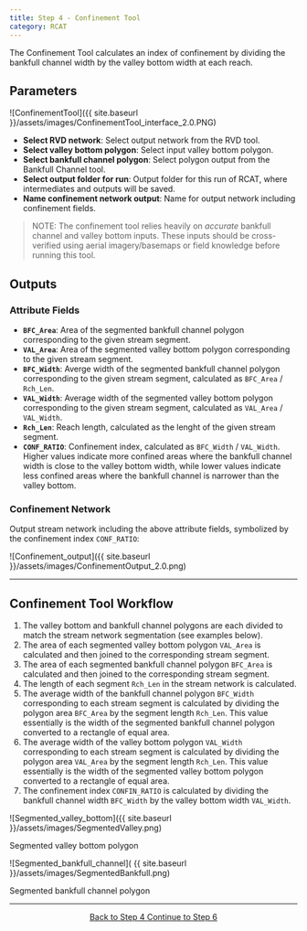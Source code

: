 ```yaml
---
title: Step 4 - Confinement Tool
category: RCAT
---
```


The Confinement Tool calculates an index of confinement by dividing the bankfull channel width by the valley bottom width at each reach.

## Parameters

![ConfinementTool]({{ site.baseurl }}/assets/images/ConfinementTool_interface_2.0.PNG)

- **Select RVD network**: Select output network from the RVD tool.
- **Select valley bottom polygon**: Select input valley bottom polygon.
- **Select bankfull channel polygon**: Select polygon output from the Bankfull Channel tool. 
- **Select output folder for run**: Output folder for this run of RCAT, where intermediates and outputs will be saved.
- **Name confinement network output**: Name for output network including confinement fields.

> NOTE: The confinement tool relies heavily on *accurate* bankfull channel and valley bottom inputs. These inputs should be cross-verified using aerial imagery/basemaps or field knowledge before running this tool.

## Outputs

### Attribute Fields

- **`BFC_Area`**: Area of the segmented bankfull channel polygon corresponding to the given stream segment. 
- **`VAL_Area`**: Area of the segmented valley bottom polygon corresponding to the given stream segment.
- **`BFC_Width`**: Averge width of the segmented bankfull channel polygon corresponding to the given stream segment, calculated as `BFC_Area` / `Rch_Len`.
- **`VAL_Width`**: Average width of the segmented valley bottom polygon corresponding to the given stream segment, calculated as `VAL_Area` / `VAL_Width`.
- **`Rch_Len`**: Reach length, calculated as the lenght of the given stream segment.
- **`CONF_RATIO`**: Confinement index, calculated as `BFC_Width` / `VAL_Width`. Higher values indicate more confined areas where the bankfull channel width is close to the valley bottom width, while lower values indicate less confined areas where the bankfull channel is narrower than the valley bottom.

### Confinement Network

Output stream network including the above attribute fields, symbolized by the confinement index `CONF_RATIO`:

![Confinement_output]({{ site.baseurl }}/assets/images/ConfinementOutput_2.0.png)


------------------------------------------------------------------------------------------------------------------------------
## Confinement Tool Workflow

1. The valley bottom and bankfull channel polygons are each divided to match the stream network segmentation (see examples below).
2. The area of each segmented valley bottom polygon `VAL_Area` is calculated and then joined to the corresponding stream segment.
3. The area of each segmented bankfull channel polygon `BFC_Area` is calculated and then joined to the corresponding stream segment.
4. The length of each segment `Rch_Len` in the stream network is calculated.
5. The average width of the bankfull channel polygon `BFC_Width` corresponding to each stream segment is calculated by dividing the polygon area `BFC_Area` by the segment length `Rch_Len`. This value essentially is the width of the segmented bankfull channel polygon converted to a rectangle of equal area.
6. The average width of the valley bottom polygon `VAL_Width` corresponding to each stream segment is calculated by dividing the polygon area `VAL_Area` by the segment length `Rch_Len`. This value essentially is the width of the segmented valley bottom polygon converted to a rectangle of equal area.
7. The confinement index `CONFIN_RATIO` is calculated by dividing the bankfull channel width `BFC_Width` by the valley bottom width `VAL_Width`.

![Segmented_valley_bottom]({{ site.baseurl }}/assets/images/SegmentedValley.png)

Segmented valley bottom polygon

![Segmented_bankfull_channel]( {{ site.baseurl }}/assets/images/SegmentedBankfull.png)

Segmented bankfull channel polygon

--------------------------------
<div align="center">
	<a class="hollow button" href="{{ site.baseurl }}/Documentation/Version_2.0/RCAT/4-BankfullChannelTool"><i class="fa fa-arrow-circle-left"></i> Back to Step 4 </a>
	<a class="hollow button" href="{{ site.baseurl }}/Documentation/Version_2.0/RCAT/6-RCA"><i class="fa fa-arrow-circle-right"></i> Continue to Step 6 </a>
</div>	
